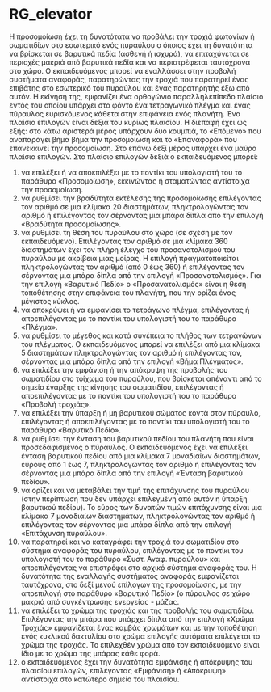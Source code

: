 # RG_elevator
 
Η προσομοίωση έχει τη δυνατότατα να προβάλει την τροχιά φωτονίων ή σωματιδίων στο εσωτερικό ενός πυραύλου ο όποιος έχει τη δυνατότητα να βρίσκεται σε βαρυτικά πεδία (ασθενή ή ισχυρά), να επιταχύνεται σε περιοχές μακριά από βαρυτικά πεδία και να περιστρέφεται ταυτόχρονα στο χώρο. Ο εκπαιδευόμενος μπορεί να εναλλάσσει στην προβολή συστήματα αναφοράς, παρατηρώντας την τροχιά που παρατηρεί ένας επιβάτης στο εσωτερικό του πυραύλου και ένας παρατηρητής έξω από αυτόν.
Η εκίνηση της, εμφανίζει ένα ορθογώνιο παραλληλεπίπεδο πλαίσιο εντός του οποίου υπάρχει στο φόντο ένα τετραγωνικό πλέγμα και ένας πύραυλος ευρισκόμενος κάθετα στην επιφάνεια ενός πλανήτη. Ένα πλαίσιο επιλογών είναι δεξιά του κυρίως πλαισίου.
Η διεπαφή έχει ως εξής: στο κάτω αριστερά μέρος υπάρχουν δυο κουμπιά, το «Επόμενο» που αναπαράγει βήμα βήμα την προσομοίωση και το «Επαναφορά» που επανεκκινεί την προσομοίωση. Στο επάνω δεξί μέρος υπάρχει ένα μαύρο πλαίσιο επιλογών. Στο πλαίσιο επιλογών δεξιά ο εκπαιδευόμενος μπορεί:
1) να επιλέξει ή να αποεπιλέξει με το ποντίκι του υπολογιστή του το παράθυρο «Προσομοίωση», εκκινώντας ή σταματώντας αντίστοιχα την προσομοίωση.
2) να ρυθμίσει την βραδύτητα εκτέλεσης της προσομοίωσης επιλέγοντας τον αριθμό σε μια κλίμακα 20 διαστημάτων, πληκτρολογώντας τον αριθμό ή επιλέγοντας τον σέρνοντας μια μπάρα δίπλα από την επιλογή «Βραδύτητα προσομοίωσης».
3) να ρυθμίσει τη θέση του πυραύλου  στο χώρο (σε σχέση με τον εκπαιδευόμενο). Επιλέγοντας τον αριθμό σε μια κλίμακα 360 διαστημάτων έχει τον πλήρη έλεγχο του προσανατολισμού του πυραύλου με ακρίβεια μιας μοίρας. Η επιλογή πραγματοποιείται πληκτρολογώντας τον αριθμό (από 0 έως 360) ή επιλέγοντας τον σέρνοντας μια μπάρα δίπλα από την επιλογή «Προσανατολισμός». Για την επιλογή «Βαρυτικό Πεδίο» ο «Προσανατολισμός» είναι η θέση τοποθέτησης στην επιφάνεια του πλανήτη, που την ορίζει ένας μέγιστος κύκλος.
4) να αποκρύψει ή να εμφανίσει το τετράγωνο πλέγμα, επιλέγοντας ή αποεπιλέγοντας με το ποντίκι του υπολογιστή του το παράθυρο «Πλέγμα».
5) να ρυθμίσει το μέγεθος και κατά συνέπεια το πλήθος των τετραγώνων του πλέγματος. Ο εκπαιδευόμενος μπορεί να επιλέξει από μια κλίμακα 5 διαστημάτων πληκτρολογώντας τον αριθμό ή επιλέγοντας τον, σέρνοντας μια μπάρα δίπλα από την επιλογή «Βήμα Πλέγματος».
6) να επιλέξει την εμφάνιση ή την απόκρυψη της προβολής του σωματιδίου στο τοίχωμα του πυραύλου, που βρίσκεται απέναντι από το σημείο έναρξης της κίνησης  του σωματιδίου, επιλέγοντας ή αποεπιλέγοντας με το ποντίκι του υπολογιστή του το παράθυρο «Προβολή τροχιάς».
7) να επιλέξει την ύπαρξη ή μη βαρυτικού σώματος κοντά στον πύραυλο, επιλέγοντας ή αποεπιλέγοντας με το ποντίκι του υπολογιστή του το παράθυρο «Βαρυτικό Πεδίο». 
8) να ρυθμίσει την ένταση του βαρυτικού πεδίου του πλανήτη που είναι προσεδαφισμένος ο πύραυλος. Ο εκπαιδευόμενος έχει να επιλέξει ένταση βαρυτικού πεδίου από μια κλίμακα 7 μοναδιαίων διαστημάτων, εύρους από 1 έως 7, πληκτρολογώντας τον αριθμό ή επιλέγοντας τον σέρνοντας μια μπάρα δίπλα από την επιλογή «Ένταση βαρυτικού πεδίου».
9) να ορίζει και να μεταβάλει την τιμή της επιτάχυνσης του πυραύλου (στην περίπτωση που δεν υπάρχει επιλεγμένη από αυτόν η ύπαρξη βαρυτικού πεδίου). Το εύρος των δυνατών τιμών επιτάχυνσης είναι μια κλίμακα 7 μοναδιαίων διαστημάτων, πληκτρολογώντας τον αριθμό ή επιλέγοντας τον σέρνοντας μια μπάρα δίπλα από την επιλογή «Επιτάχυνση πυραύλου».
10) να παρατηρεί και να καταγράφει την τροχιά του σωματιδίου στο σύστημα αναφοράς του πυραύλου, επιλέγοντας με το ποντίκι του υπολογιστή του το παράθυρο «Συστ. Αναφ. πυραύλου» και αποεπιλέγοντας να επιστρέφει στο αρχικό σύστημα αναφοράς του. Η δυνατότητα της εναλλαγής συστήματος αναφοράς εμφανίζεται ταυτόχρονα, στο δεξί μενού επίλογων της προσομοίωσης, με την αποεπιλογή στο παράθυρο «Βαρυτικό Πεδίο» (ο πύραυλος σε χώρο μακριά από συγκέντρωσης ενεργείας - μάζας.
11) να επιλέξει το χρώμα της τροχιάς και της προβολής του σωματιδίου. Επιλέγοντας την μπάρα που υπάρχει δίπλα από την επιλογή «Χρώμα Τροχιάς» εμφανίζεται ένας καμβάς χρωμάτων και με την τοποθέτηση ενός κυκλικού δακτυλίου στο χρώμα επιλογής αυτόματα επιλέγεται το χρώμα της τροχιάς. Το επιλεχθέν χρώμα από τον εκπαιδευόμενο είναι ίδιο με το χρώμα της μπάρας κάθε φορά.
12) ο εκπαιδευόμενος έχει την δυνατότητα εμφάνισης ή απόκρυψης του πλαισίου επιλογών, επιλέγοντας «Εμφάνιση» ή «Απόκρυψη» αντίστοιχα στο κατώτερο σημείο του πλαισίου.
